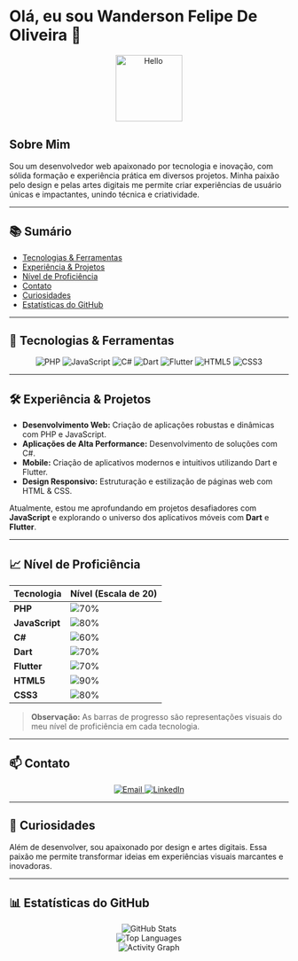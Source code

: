 # Olá, eu sou Wanderson Felipe De Oliveira 👋

<p align="center">
  <img src="https://media.giphy.com/media/hvRJCLFzcasrR4ia7z/giphy.gif" width="120" alt="Hello">
</p>

## Sobre Mim

Sou um desenvolvedor web apaixonado por tecnologia e inovação, com sólida formação e experiência prática em diversos projetos. Minha paixão pelo design e pelas artes digitais me permite criar experiências de usuário únicas e impactantes, unindo técnica e criatividade.

---

## 📚 Sumário

- [Tecnologias & Ferramentas](#-tecnologias--ferramentas)
- [Experiência & Projetos](#-experiência--projetos)
- [Nível de Proficiência](#-nível-de-proficiencia)
- [Contato](#-contato)
- [Curiosidades](#-curiosidades)
- [Estatísticas do GitHub](#-estatísticas-do-github)

---

## 🚀 Tecnologias & Ferramentas

<div align="center">
  <img src="https://img.shields.io/badge/PHP-777BB4?style=for-the-badge&logo=php&logoColor=white" alt="PHP">
  <img src="https://img.shields.io/badge/JavaScript-F7DF1E?style=for-the-badge&logo=javascript&logoColor=black" alt="JavaScript">
  <img src="https://img.shields.io/badge/C%23-239120?style=for-the-badge&logo=csharp&logoColor=white" alt="C#">
  <img src="https://img.shields.io/badge/Dart-0175C2?style=for-the-badge&logo=dart&logoColor=white" alt="Dart">
  <img src="https://img.shields.io/badge/Flutter-02569B?style=for-the-badge&logo=flutter&logoColor=white" alt="Flutter">
  <img src="https://img.shields.io/badge/HTML5-E34F26?style=for-the-badge&logo=html5&logoColor=white" alt="HTML5">
  <img src="https://img.shields.io/badge/CSS3-1572B6?style=for-the-badge&logo=css3&logoColor=white" alt="CSS3">
</div>

---

## 🛠️ Experiência & Projetos

- **Desenvolvimento Web:** Criação de aplicações robustas e dinâmicas com PHP e JavaScript.
- **Aplicações de Alta Performance:** Desenvolvimento de soluções com C#.
- **Mobile:** Criação de aplicativos modernos e intuitivos utilizando Dart e Flutter.
- **Design Responsivo:** Estruturação e estilização de páginas web com HTML & CSS.

Atualmente, estou me aprofundando em projetos desafiadores com **JavaScript** e explorando o universo dos aplicativos móveis com **Dart** e **Flutter**.

---

## 📈 Nível de Proficiência

| Tecnologia     | Nível (Escala de 20)                                                       |
|----------------|---------------------------------------------------------------------------|
| **PHP**        | ![70%](https://progress-bar.dev/70/?title=PHP)                            |
| **JavaScript** | ![80%](https://progress-bar.dev/80/?title=JavaScript)                      |
| **C#**         | ![60%](https://progress-bar.dev/60/?title=C%23)                            |
| **Dart**       | ![70%](https://progress-bar.dev/70/?title=Dart)                            |
| **Flutter**    | ![70%](https://progress-bar.dev/70/?title=Flutter)                         |
| **HTML5**      | ![90%](https://progress-bar.dev/90/?title=HTML5)                           |
| **CSS3**       | ![80%](https://progress-bar.dev/80/?title=CSS3)                            |

> **Observação:** As barras de progresso são representações visuais do meu nível de proficiência em cada tecnologia.

---

## 📫 Contato

<div align="center">
  <a href="mailto:Wandersonfoliveira96@gmail.com">
    <img src="https://img.shields.io/badge/Email-D14836?style=for-the-badge&logo=gmail&logoColor=white" alt="Email">
  </a>
  <a href="https://www.linkedin.com/in/wandersonfelipedeoliveira">
    <img src="https://img.shields.io/badge/LinkedIn-0077B5?style=for-the-badge&logo=linkedin&logoColor=white" alt="LinkedIn">
  </a>
</div>

---

## 🎨 Curiosidades

Além de desenvolver, sou apaixonado por design e artes digitais. Essa paixão me permite transformar ideias em experiências visuais marcantes e inovadoras.

---

## 📊 Estatísticas do GitHub

<div align="center">
  <img src="https://github-readme-stats.vercel.app/api?username=SeuUsuario&show_icons=true&theme=radical" alt="GitHub Stats">
</div>

<div align="center">
  <img src="https://github-readme-stats.vercel.app/api/top-langs/?username=SeuUsuario&layout=compact&theme=radical" alt="Top Languages">
</div>

<div align="center">
  <img src="https://github-readme-activity-graph.cyclic.app/graph?username=SeuUsuario&theme=react-dark" alt="Activity Graph">
</div>

<!-- Substitua "SeuUsuario" pelo seu nome de usuário do GitHub -->
